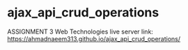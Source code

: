 # ajax_api_crud_operations
ASSIGNMENT 3 Web Technologies 
live server link:
https://ahmadnaeem313.github.io/ajax_api_crud_operations/
